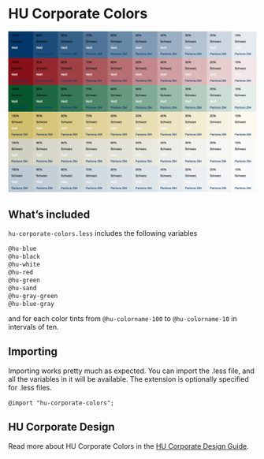 # HU Corporate Colors
![Color Chart](hu-corporate-colors.png?raw=true "Color Chart")

## What’s included
`hu-corporate-colors.less` includes the following variables

    @hu-blue
    @hu-black
    @hu-white
    @hu-red
    @hu-green
    @hu-sand
    @hu-gray-green
    @hu-blue-gray

and for each color tints from `@hu-colorname-100` to `@hu-colorname-10` in intervals of ten.

## Importing

Importing works pretty much as expected. You can import the .less file, and all the variables in it will be available. The extension is optionally specified for .less files.

    @import "hu-corporate-colors";

## HU Corporate Design

Read more about HU Corporate Colors in the [HU Corporate Design Guide](https://www.hu-berlin.de/de/hu-intern/design/basiselemente/farbe).